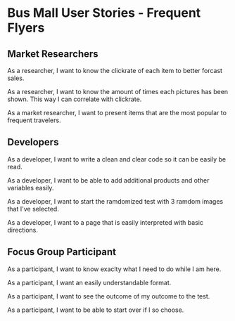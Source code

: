 # Bus Mall User Stories - Frequent Flyers

## Market Researchers
As a researcher, I want to know the clickrate of each item to better forcast sales.

As a researcher, I want to know the amount of times each pictures has been shown. This way I can correlate with clickrate. 

As a market researcher, I want to present items that are the most popular to frequent travelers. 

## Developers
As a developer, I want to write a clean and clear code so it can be easily be read. 

As a developer, I want to be able to add additional products and other variables easily. 

As a developer, I want to start the ramdomized test with 3 ramdom images that I've selected.

As a developer, I want to a page that is easily interpreted with basic directions.

## Focus Group Participant
As a participant, I want to know exaclty what I need to do while I am here. 

As a participant, I want an easily understandable format. 

As a participant, I want to see the outcome of my outcome to the test.

As a participant, I want to be able to start over if I so choose. 
